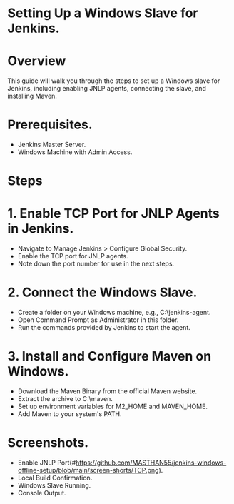 # Setting Up a Windows Slave for Jenkins.
# Overview
This guide will walk you through the steps to set up a Windows slave for Jenkins, including enabling JNLP agents, connecting the slave, and installing Maven.
# Prerequisites.
* Jenkins Master Server.
* Windows Machine with Admin Access.
# Steps
# 1. Enable TCP Port for JNLP Agents in Jenkins.
* Navigate to Manage Jenkins > Configure Global Security.
* Enable the TCP port for JNLP agents.
* Note down the port number for use in the next steps.
# 2. Connect the Windows Slave.
* Create a folder on your Windows machine, e.g., C:\jenkins-agent.
* Open Command Prompt as Administrator in this folder.
* Run the commands provided by Jenkins to start the agent.
# 3. Install and Configure Maven on Windows.
* Download the Maven Binary from the official Maven website.
* Extract the archive to C:\maven.
* Set up environment variables for M2_HOME and MAVEN_HOME.
* Add Maven to your system's PATH.
# Screenshots.
* Enable JNLP Port(#https://github.com/MASTHAN55/jenkins-windows-offline-setup/blob/main/screen-shorts/TCP.png).
* Local Build Confirmation.
* Windows Slave Running.
* Console Output.
